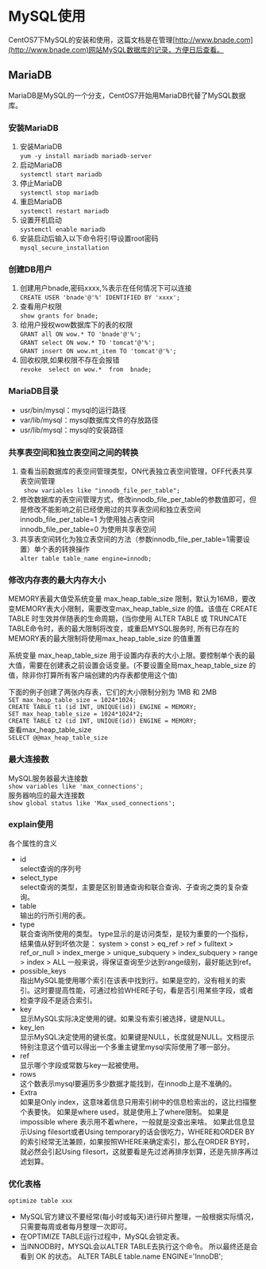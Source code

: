 # MySQL使用
CentOS7下MySQL的安装和使用，这篇文档是在管理[http://www.bnade.com](http://www.bnade.com)网站MySQL数据库的记录，方便日后查看。

## MariaDB
MariaDB是MySQL的一个分支，CentOS7开始用MariaDB代替了MySQL数据库。

### 安装MariaDB
1. 安装MariaDB  
```yum -y install mariadb mariadb-server```
2. 启动MariaDB  
```systemctl start mariadb```
3. 停止MariaDB  
```systemctl stop mariadb```
4. 重启MariaDB  
```systemctl restart mariadb```
5. 设置开机启动  
```systemctl enable mariadb```
6. 安装启动后输入以下命令将引导设置root密码  
```mysql_secure_installation```

### 创建DB用户
1. 创建用户bnade,密码xxxx,%表示在任何情况下可以连接  
```CREATE USER 'bnade'@'%' IDENTIFIED BY 'xxxx';```
2. 查看用户权限  
```show grants for bnade;```
3. 给用户授权wow数据库下的表的权限  
```GRANT all ON wow.* TO 'bnade'@'%';```  
```GRANT select ON wow.* TO 'tomcat'@'%';```  
```GRANT insert ON wow.mt_item TO 'tomcat'@'%';``` 
4. 回收权限,如果权限不存在会报错  
```revoke  select on wow.*  from  bnade;```  

### MariaDB目录
* usr/bin/mysql：mysql的运行路径 
* var/lib/mysql：mysql数据库文件的存放路径 
* usr/lib/mysql：mysql的安装路径

### 共享表空间和独立表空间之间的转换
1. 查看当前数据库的表空间管理类型，ON代表独立表空间管理，OFF代表共享表空间管理  
``` show variables like "innodb_file_per_table";```
2. 修改数据库的表空间管理方式，修改innodb_file_per_table的参数值即可，但是修改不能影响之前已经使用过的共享表空间和独立表空间  
innodb_file_per_table=1 为使用独占表空间  
innodb_file_per_table=0 为使用共享表空间
3. 共享表空间转化为独立表空间的方法（参数innodb_file_per_table=1需要设置）单个表的转换操作  
```alter table table_name engine=innodb;```

### 修改内存表的最大内存大小
MEMORY表最大值受系统变量 max_heap_table_size 限制，默认为16MB，要改变MEMORY表大小限制，需要改变max_heap_table_size 的值。该值在 CREATE TABLE 时生效并伴随表的生命周期，(当你使用 ALTER TABLE 或 TRUNCATE TABLE命令时，表的最大限制将改变，或重启MYSQL服务时, 所有已存在的MEMORY表的最大限制将使用max_heap_table_size 的值重置

系统变量 max_heap_table_size 用于设置内存表的大小上限。要控制单个表的最大值，需要在创建表之前设置会话变量。(不要设置全局max_heap_table_size 的值，除非你打算所有客户端创建的内存表都使用这个值)
  
下面的例子创建了两张内存表，它们的大小限制分别为 1MB 和 2MB  
```SET max_heap_table_size = 1024*1024;```  
```CREATE TABLE t1 (id INT, UNIQUE(id)) ENGINE = MEMORY;```  
```SET max_heap_table_size = 1024*1024*2;```  
```CREATE TABLE t2 (id INT, UNIQUE(id)) ENGINE = MEMORY;```  
查看max_heap_table_size  
```SELECT @@max_heap_table_size```

### 最大连接数
MySQL服务器最大连接数  
```show variables like 'max_connections';```  
服务器响应的最大连接数  
```show global status like 'Max_used_connections';```

### explain使用
各个属性的含义

* id  
select查询的序列号
* select_type  
select查询的类型，主要是区别普通查询和联合查询、子查询之类的复杂查询。
* table  
输出的行所引用的表。
* type  
联合查询所使用的类型。
type显示的是访问类型，是较为重要的一个指标，结果值从好到坏依次是：
system > const > eq_ref > ref > fulltext > ref_or_null > index_merge > unique_subquery > index_subquery > range > index > ALL
一般来说，得保证查询至少达到range级别，最好能达到ref。
* possible_keys  
指出MySQL能使用哪个索引在该表中找到行。如果是空的，没有相关的索引。这时要提高性能，可通过检验WHERE子句，看是否引用某些字段，或者检查字段不是适合索引。
* key  
显示MySQL实际决定使用的键。如果没有索引被选择，键是NULL。
* key_len  
显示MySQL决定使用的键长度。如果键是NULL，长度就是NULL。文档提示特别注意这个值可以得出一个多重主键里mysql实际使用了哪一部分。
* ref  
显示哪个字段或常数与key一起被使用。
* rows  
这个数表示mysql要遍历多少数据才能找到，在innodb上是不准确的。
* Extra  
如果是Only index，这意味着信息只用索引树中的信息检索出的，这比扫描整个表要快。
如果是where used，就是使用上了where限制。
如果是impossible where 表示用不着where，一般就是没查出来啥。
如果此信息显示Using filesort或者Using temporary的话会很吃力，WHERE和ORDER BY的索引经常无法兼顾，如果按照WHERE来确定索引，那么在ORDER BY时，就必然会引起Using filesort，这就要看是先过滤再排序划算，还是先排序再过滤划算。

### 优化表格
```optimize table xxx``` 

* MySQL官方建议不要经常(每小时或每天)进行碎片整理，一般根据实际情况，只需要每周或者每月整理一次即可。
* 在OPTIMIZE TABLE运行过程中，MySQL会锁定表。
* 当INNODB时，MYSQL会以ALTER TABLE去执行这个命令。 所以最终还是会看到 OK 的状态。
ALTER TABLE table.name ENGINE='InnoDB'; 